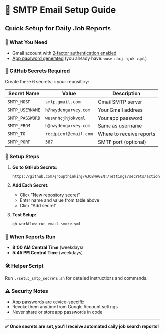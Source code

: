 # 📧 SMTP Email Setup Guide

## Quick Setup for Daily Job Reports

### 🎯 What You Need
- Gmail account with [2-factor authentication enabled](https://myaccount.google.com/signinoptions/two-step-verification)
- [App password generated](https://myaccount.google.com/apppasswords) (you already have: `wusv nhcj hjok vqml`)

### 🔧 GitHub Secrets Required

Create these 6 secrets in your repository:

| Secret Name | Value | Description |
|-------------|-------|-------------|
| `SMTP_HOST` | `smtp.gmail.com` | Gmail SMTP server |
| `SMTP_USERNAME` | `h@haydengarvey.com` | Your Gmail address |
| `SMTP_PASSWORD` | `wusvnhcjhjokvqml` | Your app password |
| `SMTP_FROM` | `h@haydengarvey.com` | Same as username |
| `SMTP_TO` | `recipient@email.com` | Where to receive reports |
| `SMTP_PORT` | `587` | SMTP port (optional) |

### 🚀 Setup Steps

1. **Go to GitHub Secrets:**
   ```
   https://github.com/groupthinking/AJOB4AGENT/settings/secrets/actions
   ```

2. **Add Each Secret:**
   - Click "New repository secret"
   - Enter name and value from table above
   - Click "Add secret"

3. **Test Setup:**
   ```bash
   gh workflow run email-smoke.yml
   ```

### 📅 When Reports Run
- **8:00 AM Central Time** (weekdays)
- **5:45 PM Central Time** (weekdays)

### 🛠️ Helper Script
Run `./setup_smtp_secrets.sh` for detailed instructions and commands.

### ⚠️ Security Notes
- App passwords are device-specific
- Revoke them anytime from Google Account settings
- Never share or store app passwords in code

---

**✅ Once secrets are set, you'll receive automated daily job search reports!**
